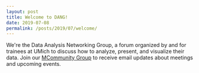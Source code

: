```yaml
---
layout: post
title: Welcome to DANG!
date: 2019-07-08
permalink: /posts/2019/07/welcome/
---
```


We're the Data Analysis Networking Group, a forum organized by and for trainees at UMich to discuss how to analyze, present, and visualize their data.
Join our [MCommunity Group](https://mcommunity.umich.edu/#group:umich%20dang) to receive email updates about meetings and upcoming events.
